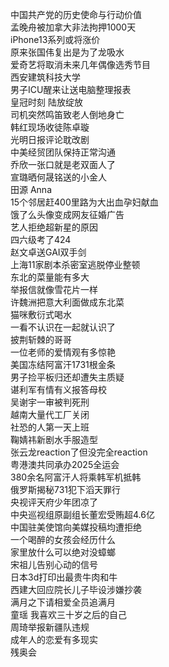 中国共产党的历史使命与行动价值  
孟晚舟被加拿大非法拘押1000天  
iPhone13系列或将涨价  
原来张国伟复出是为了龙吸水  
爱奇艺将取消未来几年偶像选秀节目  
西安建筑科技大学  
男子ICU醒来让送电脑整理报表  
皇冠时刻 陆放绽放  
司机突然鸣笛致老人倒地身亡  
韩红现场收徒陈卓璇  
光明日报评论耽改剧  
中美经贸团队保持正常沟通  
乔欣一张口就是老双面人了  
宣璐晒何晟铭送的小金人  
田源 Anna  
15个邻居赶400里路为大出血孕妇献血  
饿了么头像变成网友征婚广告  
艺人拒绝超新星的原因  
四六级考了424  
赵文卓送GAI双手剑  
上海11家剧本杀密室逃脱停业整顿  
东北的菜量能有多大  
举报信就像雪花片一样  
许魏洲把意大利面做成东北菜  
猫咪敷衍式喝水  
一看不认识在一起就认识了  
披荆斩棘的哥哥  
一位老师的爱情观有多惊艳  
美国冻结阿富汗1731根金条  
男子捡平板归还却遭失主质疑  
谌利军有情有义报答母校  
吴谢宇一审被判死刑  
越南大量代工厂关闭  
社恐的人第一天上班  
鞠婧祎新剧水手服造型  
张云龙reaction了但没完全reaction  
粤港澳共同承办2025全运会  
380余名阿富汗人将乘韩军机抵韩  
俄罗斯揭秘731犯下滔天罪行  
央视评天府少年团凉了  
中央巡视组原副组长董宏受贿超4.6亿  
中国驻美使馆向美媒投稿均遭拒绝  
一个喝醉的女孩会经历什么  
家里放什么可以绝对没蟑螂  
宋祖儿告别心动的信号  
日本3d打印出最贵牛肉和牛  
西建大回应院长儿子毕设涉嫌抄袭  
满月之下请相爱全员追满月  
童瑶 我喜欢三十岁之后的自己  
周琦举报新疆队违规  
成年人的恋爱有多现实  
残奥会  
